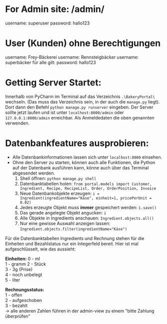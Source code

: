 # For Admin site: /admin/
username: superuser
password: hallo123

# User (Kunden) ohne Berechtigungen
username: Frey-Bäckerei
username: Rennsteigbäcker
username: superbäcker
für alle gilt:
password: hallo123


# Getting Server Startet:
Innerhalb von PyCharm im Terminal auf das Verzeichnis `.\BakeryPortal\` wechseln. (Das muss das
Verzeichnis sein, in der auch die `manage.py` liegt). Dort dann den Befehl `python manage.py runserver` eingeben.
Der Server sollte jetzt laufen und ist unter `localhost:8000/admin` oder `127.0.0.1:8000/admin` erreichbar. Als
Anmeldedaten die oben genannten verwenden.


# Datenbankfeatures ausprobieren:
* Alle Datenbankinformationen lassen sich unter `localhost:8000` einsehen.
* Ohne den Server zu starten, können auch alle Funktionen, die Python auf der Datenbank ausführen kann, könne auch über das Terminal abgesendet werden.
    1. Shell öffnen: `python manage.py shell`
    2. Datenbanktabellen holen: `from portal.models import Customer, Ingredient, Recipe, RecipeList, Order, OrderPosition, Invoice`
    3. Neue Datenbankobjekte erzeugen: `i = Ingredient(ingredientName="Käse", einheit=1, pricePerUnit = 0.02)`
    4. Jedes erzeugte Objekt muss __immer__ gespeichert werden: `ì.save()`
    5. Das gerade angelegte Objekt angucken: `i`
    6. Alle Objekte in Ingredients anschauen: `Ingredient.objects.all()`
    7. Nur eine gewisse Auswahl anzeigen lassen: `Ingredient.objects.filter(ingredientName="Käse")`


Für die Datenbanktabellen Ingredients und Rechnung stehen für die Einheiten und Bezahlstatus nur ein
Integerfeld bereit. Hier ist mal aufgeschlüsselt, wie das aussieht:

**Einheiten:**
0 - ml  
1 - gramm
2 - Stück  
3 - 3g (Prise)  
4 - noch unbelegt  
5 - liter  


**Rechnungsstatus:**  
1 - offen  
2 - aufgeschoben  
3 - bezahlt  
-> alle anderen Zahlen führen in der admin-view zu einem "bitte Zahlung überprüfen"  
